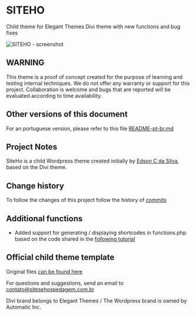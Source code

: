 # SITEHO
Child theme for Elegant Themes Divi theme with new functions and bug fixes

![SITEHO - screenshot](screenshoot.png)

## WARNING
This theme is a proof of concept created for the purpose of learning and testing internal techniques.
We do not offer any warranty or support for this project.
Collaboration is welcome and bugs that are reported will be evaluated according to time availability.


## Other versions of this document
For an portuguese version, please refer to this file [README-pt-br.md](https://github.com/eddiecsilva/siteho/blob/master/README-pt-br.md)


## Project Notes
SiteHo is a child Wordpress theme created initially by [Edson C da Silva](https://www.linkedin.com/in/edson-conceicao-da-silva/), based on the Divi theme.


## Change history
To follow the changes of this project follow the history of [commits](https://github.com/eddiecsilva/siteho/commits/)


## Additional functions
- Added support for generating / displaying shortcodes in functions.php based on the code shared in the [following tutorial](https://almostinevitable.com/divi-tutorial-every-layout-shortcode/)


## Official child theme template
Original files [can be found here](https://github.com/elegantthemes/divi-child-theme-init)

For questions and suggestions, send an email to <contato@sitesehospedagem.com.br>

Divi brand belongs to Elegant Themes / The Wordpress brand is owned by Automatic Inc.